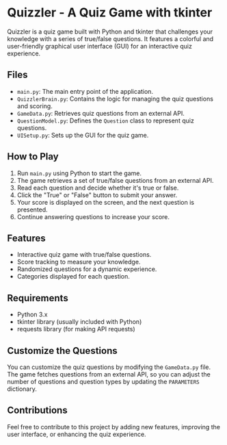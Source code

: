 # Quizzler - A Quiz Game with tkinter

Quizzler is a quiz game built with Python and tkinter that challenges your knowledge with a series of true/false questions. It features a colorful and user-friendly graphical user interface (GUI) for an interactive quiz experience.

## Files

- `main.py`: The main entry point of the application.
- `QuizzlerBrain.py`: Contains the logic for managing the quiz questions and scoring.
- `GameData.py`: Retrieves quiz questions from an external API.
- `QuestionModel.py`: Defines the `Question` class to represent quiz questions.
- `UISetup.py`: Sets up the GUI for the quiz game.

## How to Play

1. Run `main.py` using Python to start the game.
2. The game retrieves a set of true/false questions from an external API.
3. Read each question and decide whether it's true or false.
4. Click the "True" or "False" button to submit your answer.
5. Your score is displayed on the screen, and the next question is presented.
6. Continue answering questions to increase your score.

## Features

- Interactive quiz game with true/false questions.
- Score tracking to measure your knowledge.
- Randomized questions for a dynamic experience.
- Categories displayed for each question.

## Requirements

- Python 3.x
- tkinter library (usually included with Python)
- requests library (for making API requests)

## Customize the Questions

You can customize the quiz questions by modifying the `GameData.py` file. The game fetches questions from an external API, so you can adjust the number of questions and question types by updating the `PARAMETERS` dictionary.

## Contributions

Feel free to contribute to this project by adding new features, improving the user interface, or enhancing the quiz experience.
